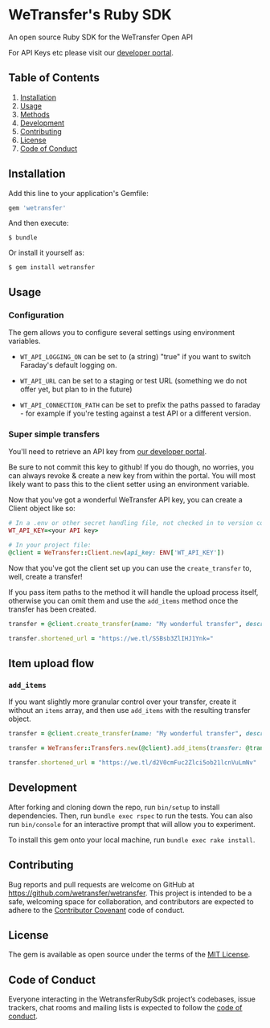 # WeTransfer's Ruby SDK

An open source Ruby SDK for the WeTransfer Open API

For API Keys etc please visit our [developer portal](https://developers.wetransfer.com).

## Table of Contents

1. [Installation](#installation)
2. [Usage](#usage)
3. [Methods](#methods)
4. [Development](#development)
5. [Contributing](#contributing)
6. [License](#license)
7. [Code of Conduct](#code-of-conduct)

## Installation

Add this line to your application's Gemfile:

```ruby
gem 'wetransfer'
```

And then execute:

    $ bundle

Or install it yourself as:

    $ gem install wetransfer

## Usage

### Configuration

The gem allows you to configure several settings using environment variables.

- `WT_API_LOGGING_ON` can be set to (a string) "true" if you want to switch Faraday's default logging on.

- `WT_API_URL` can be set to a staging or test URL (something we do not offer yet, but plan to in the future)

- `WT_API_CONNECTION_PATH` can be set to prefix the paths passed to faraday - for example if you're testing against a test API or a different version.

### Super simple transfers

You'll need to retrieve an API key from [our developer portal](https://developers.wetransfer.com).

Be sure to not commit this key to github! If you do though, no worries, you can always revoke & create a new key from within the portal. You will most likely want to pass this to the client setter using an environment variable.

Now that you've got a wonderful WeTransfer API key, you can create a Client object like so:

```ruby
# In a .env or other secret handling file, not checked in to version control:
WT_API_KEY=<your API key>

# In your project file:
@client = WeTransfer::Client.new(api_key: ENV['WT_API_KEY'])
```

Now that you've got the client set up you can use the `create_transfer` to, well, create a transfer!

If you pass item paths to the method it will handle the upload process itself, otherwise you can omit them and
use the `add_items` method once the transfer has been created.

```ruby
transfer = @client.create_transfer(name: "My wonderful transfer", description: "I'm so excited to share this", items: ["/path/to/local/file_1.jpg", "/path/to/local/file_2.png", "/path/to/local/file_3.key"])

transfer.shortened_url = "https://we.tl/SSBsb3ZlIHJ1Ynk="
```

## Item upload flow

### `add_items`

If you want slightly more granular control over your transfer, create it without an `items` array, and then use `add_items` with the resulting transfer object.

```ruby
transfer = @client.create_transfer(name: "My wonderful transfer", description: "I'm so excited to share this")

transfer = WeTransfer::Transfers.new(@client).add_items(transfer: @transfer, items: ["/path/to/local/file_1.jpg", "/path/to/local/file_2.png", "/path/to/local/file_3.key"])

transfer.shortened_url = "https://we.tl/d2V0cmFuc2Zlci5ob21lcnVuLmNv"
```

## Development

After forking and cloning down the repo, run `bin/setup` to install dependencies. Then, run `bundle exec rspec` to run the tests. You can also run `bin/console` for an interactive prompt that will allow you to experiment.

To install this gem onto your local machine, run `bundle exec rake install`.

## Contributing

Bug reports and pull requests are welcome on GitHub at https://github.com/wetransfer/wetransfer. This project is intended to be a safe, welcoming space for collaboration, and contributors are expected to adhere to the [Contributor Covenant](http://contributor-covenant.org) code of conduct.

## License

The gem is available as open source under the terms of the [MIT License](https://opensource.org/licenses/MIT).

## Code of Conduct

Everyone interacting in the WetransferRubySdk project’s codebases, issue trackers, chat rooms and mailing lists is expected to follow the [code of conduct](https://github.com/wetransfer/wetransfer/blob/master/CODE_OF_CONDUCT.md).